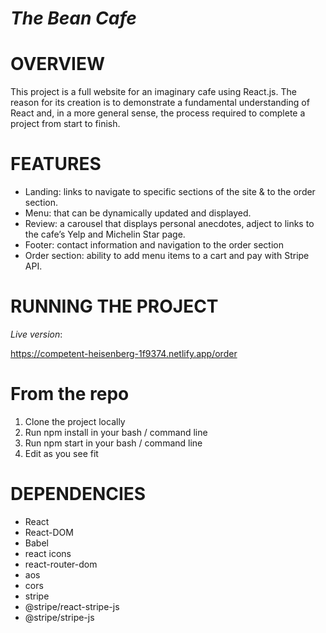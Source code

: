 # _The Bean Cafe_

# OVERVIEW

This project is a full website for an imaginary cafe using React.js. The reason for its creation is to demonstrate a fundamental understanding of React and, in a more general sense, the process required to complete a project from start to finish.

# FEATURES

- Landing: links to navigate to specific sections of the site & to the order section.
- Menu: that can be dynamically updated and displayed.
- Review: a carousel that displays personal anecdotes, adject to links to the cafe’s Yelp and Michelin Star page.
- Footer: contact information and navigation to the order section
- Order section: ability to add menu items to a cart and pay with Stripe API.

# RUNNING THE PROJECT

_Live version_:

https://competent-heisenberg-1f9374.netlify.app/order

# From the repo

1. Clone the project locally
2. Run npm install in your bash / command line
3. Run npm start in your bash / command line
4. Edit as you see fit

# DEPENDENCIES

- React
- React-DOM
- Babel
- react icons
- react-router-dom
- aos
- cors
- stripe
- @stripe/react-stripe-js
- @stripe/stripe-js
